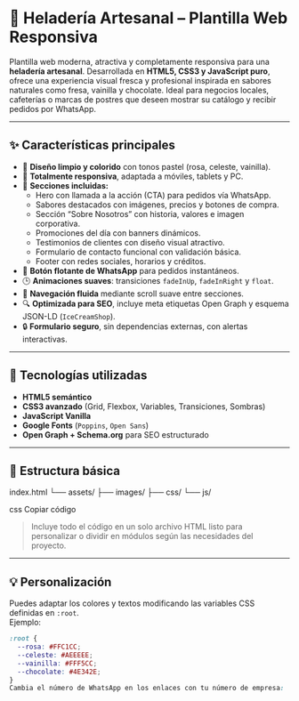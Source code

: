 # 🍦 Heladería Artesanal – Plantilla Web Responsiva

Plantilla web moderna, atractiva y completamente responsiva para una **heladería artesanal**. Desarrollada en **HTML5, CSS3 y JavaScript puro**, ofrece una experiencia visual fresca y profesional inspirada en sabores naturales como fresa, vainilla y chocolate. Ideal para negocios locales, cafeterías o marcas de postres que deseen mostrar su catálogo y recibir pedidos por WhatsApp.

---

## ✨ Características principales

- 🌈 **Diseño limpio y colorido** con tonos pastel (rosa, celeste, vainilla).
- 📱 **Totalmente responsiva**, adaptada a móviles, tablets y PC.
- 🧁 **Secciones incluidas:**
  - Hero con llamada a la acción (CTA) para pedidos vía WhatsApp.  
  - Sabores destacados con imágenes, precios y botones de compra.  
  - Sección “Sobre Nosotros” con historia, valores e imagen corporativa.  
  - Promociones del día con banners dinámicos.  
  - Testimonios de clientes con diseño visual atractivo.  
  - Formulario de contacto funcional con validación básica.  
  - Footer con redes sociales, horarios y créditos.  
- 💬 **Botón flotante de WhatsApp** para pedidos instantáneos.
- 🕒 **Animaciones suaves**: transiciones `fadeInUp`, `fadeInRight` y `float`.
- 🧭 **Navegación fluida** mediante scroll suave entre secciones.
- 🔍 **Optimizada para SEO**, incluye meta etiquetas Open Graph y esquema JSON-LD (`IceCreamShop`).
- 🔒 **Formulario seguro**, sin dependencias externas, con alertas interactivas.

---

## 🧰 Tecnologías utilizadas

- **HTML5 semántico**  
- **CSS3 avanzado** (Grid, Flexbox, Variables, Transiciones, Sombras)  
- **JavaScript Vanilla**  
- **Google Fonts** (`Poppins`, `Open Sans`)  
- **Open Graph + Schema.org** para SEO estructurado  

---

## 📁 Estructura básica

index.html
└── assets/
├── images/
├── css/
└── js/

css
Copiar código

> Incluye todo el código en un solo archivo HTML listo para personalizar o dividir en módulos según las necesidades del proyecto.

---

## 💡 Personalización

Puedes adaptar los colores y textos modificando las variables CSS definidas en `:root`.  
Ejemplo:
```css
:root {
  --rosa: #FFC1CC;
  --celeste: #AEEEEE;
  --vainilla: #FFF5CC;
  --chocolate: #4E342E;
}
Cambia el número de WhatsApp en los enlaces con tu número de empresa:

